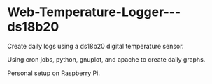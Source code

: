 # Web-Temperature-Logger---ds18b20
Create daily logs using a ds18b20 digital temperature sensor.

Using cron jobs, python, gnuplot, and apache to create daily graphs.

Personal setup on Raspberry Pi.
